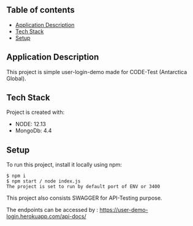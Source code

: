 ## Table of contents
* [Application Description](#general-info)
* [Tech Stack](#technologies)
* [Setup](#setup)

## Application Description
This project is simple user-login-demo made for CODE-Test (Antarctica Global).
## Tech Stack
Project is created with:
* NODE: 12.13
* MongoDb: 4.4
## Setup
To run this project, install it locally using npm:
```
$ npm i
$ npm start / node index.js
The project is set to run by default port of ENV or 3400
```
This project also consists SWAGGER for API-Testing purpose.

The endpoints can be accessed by : https://user-demo-login.herokuapp.com/api-docs/